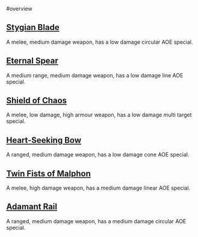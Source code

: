 #overview

[Stygian Blade](Stygian_Blade.md)
-
A melee, medium damage weapon, has a low damage circular AOE special.

[Eternal Spear](Eternal_Spear.md)
-
A medium range, medium damage weapon, has a low damage line AOE special.

[Shield of Chaos](Shield_of_Chaos.md)
-
A melee, low damage, high armour weapon, has a low damage multi target special.

[Heart-Seeking Bow](Heart-Seeking_Bow.md)
-
A ranged, medium damage weapon, has a low damage cone AOE special.

[Twin Fists of Malphon](Twin_Fists_of_Malphon.md)
-
A melee, high damage weapon, has a medium damage linear AOE special.

[Adamant Rail](Adamant_Rail.md)
-
A ranged, medium damage weapon, has a medium damage circular AOE special.

